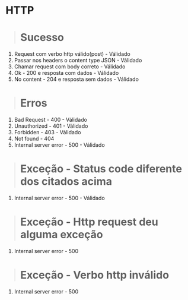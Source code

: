 # HTTP

> # Sucesso

1. Request com verbo http válido(post) - Válidado
2. Passar nos headers o content type JSON - Válidado
3. Chamar request com body correto - Válidado
4. Ok - 200 e resposta com dados - Válidado
5. No content - 204 e resposta sem dados - Válidado

> # Erros

1. Bad Request - 400 - Válidado
2. Unauthorized - 401 - Válidado
3. Forbidden - 403 - Válidado
4. Not found - 404
5. Internal server error - 500 - Válidado

> # Exceção - Status code diferente dos citados acima

1. Internal server error - 500 - Válidado

> # Exceção - Http request deu alguma exceção

1. Internal server error - 500

> # Exceção - Verbo http inválido

1. Internal server error - 500

